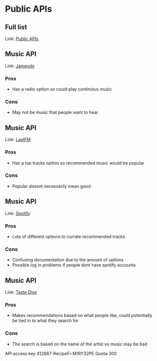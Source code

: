 # Public APIs

## Full list 
Link:     [Public APIs](https://github.com/public-apis/public-apis)
 

## Music API
Link:     [Jamendo](https://developer.jamendo.com/v3.0/radios)
 
### Pros
* Has a radio option so could play continious music

### Cons
* May not be music that people want to hear



## Music API
Link:     [LastFM](https://www.last.fm/api/show/chart.getTopTracks)
 
### Pros
* Has a top tracks option so recommended music would be popular

### Cons
* Popular doesnt necessarily mean good



## Music API
Link:     [Spotify](https://developer.spotify.com/documentation/web-api/)
 
### Pros
* Lots of different options to currate recommended tracks

### Cons
* Confusing documentation due to the amount of options
* Possible log in problems if people dont have spotify accounts 



## Music API
Link:     [Taste Dive](https://tastedive.com/read/api)
 
### Pros
* Makes recommendations based on what people like, could potentially be tied in to what they search for 

### Cons
* The search is based on the name of the artist so music may be bad

API access key
412887-RecipeFi-M1RY32PE
Quota
300


